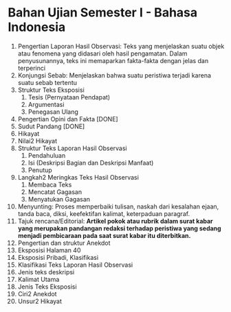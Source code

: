 # Bahan Ujian Semester I - Bahasa Indonesia

1. Pengertian Laporan Hasil Observasi: Teks yang menjelaskan suatu objek atau fenomena yang didasari oleh hasil pengamatan. Dalam penyusunannya, teks ini memaparkan fakta-fakta dengan jelas dan terperinci
2. Konjungsi Sebab: Menjelaskan bahwa suatu peristiwa terjadi karena suatu sebab tertentu
3. Struktur Teks Eksposisi 
    1. Tesis (Pernyataan Pendapat)
    2. Argumentasi
    3. Penegasan Ulang
4. Pengertian Opini dan Fakta [DONE]
5. Sudut Pandang [DONE]
6. Hikayat
7. Nilai2 Hikayat
8. Struktur Teks Laporan Hasil Observasi
    1. Pendahuluan
    2. Isi (Deskripsi Bagian dan Deskripsi Manfaat)
    3. Penutup 
9.  Langkah2 Meringkas Teks Hasil Observasi
    1. Membaca Teks
    2. Mencatat Gagasan
    3. Menyatukan Gagasan
10. Menyunting: Proses memperbaiki tulisan, naskah dari kesalahan ejaan, tanda baca, diksi, keefektifan kalimat, keterpaduan paragraf.
11. Tajuk rencana/Editorial: **Artikel pokok atau rubrik dalam surat kabar yang merupakan pandangan redaksi terhadap peristiwa yang sedang menjadi pembicaraan pada saat surat kabar itu diterbitkan.**
12. Pengertian dan struktur Anekdot
13. Eksposisi Halaman 40
14. Eksposisi Pribadi, Klasifikasi
15. Klasifikasi Teks Laporan Hasil Observasi
16. Jenis teks deskripsi
17. Kalimat Utama
18. Jenis Teks Eksposisi
19. Ciri2 Anekdot
20. Unsur2 Hikayat